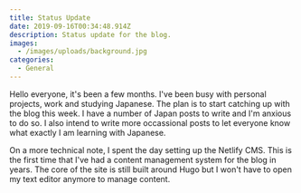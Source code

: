 ```yaml
---
title: Status Update
date: 2019-09-16T00:34:48.914Z
description: Status update for the blog.
images:
  - /images/uploads/background.jpg
categories:
  - General
---
```

Hello everyone, it's been a few months. I've been busy with personal projects, work and studying Japanese. The plan is to start catching up with the blog this week. I have a number of Japan posts to write and I'm anxious to do so. I also intend to write more occassional posts to let everyone know what exactly I am learning with Japanese.

On a more technical note, I spent the day setting up the Netlify CMS. This is the first time that I've had a content management system for the blog in years. The core of the site is still built around Hugo but I won't have to open my text editor anymore to manage content.
